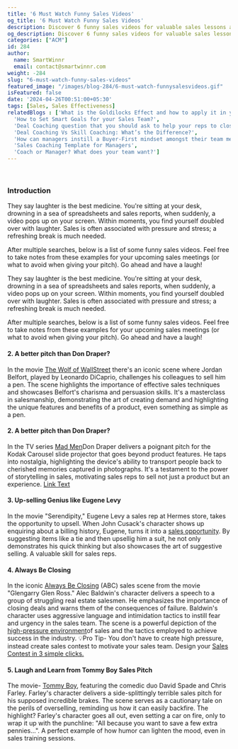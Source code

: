 ```yaml
---
title: '6 Must Watch Funny Sales Videos'
og_title: '6 Must Watch Funny Sales Videos'
description: Discover 6 funny sales videos for valuable sales lessons and laughs! Elevate your team's spirits and skills with humor-infused training. Laugh & learn now! 
og_description: Discover 6 funny sales videos for valuable sales lessons and laughs! Elevate your team's spirits and skills with humor-infused training. Laugh & learn now! 
categories: ["ACM"]
id: 284
author:
  name: SmartWinnr
  email: contact@smartwinnr.com
weight: -284
slug: "6-must-watch-funny-sales-videos"
featured_image: "/images/blog-284/6-must-watch-funnysalesvideos.gif"
isFeatured: false
date: '2024-04-26T00:51:00+05:30'
tags: [Sales, Sales Effectiveness]
relatedBlogs : ['What is the Goldilocks Effect and how to apply it in your business?',
  'How to Set Smart Goals for your Sales Team?',
  'Deal Coaching question that you should ask to help your reps to close more deals',
  'Deal Coaching Vs Skill Coaching: What’s the Difference?',
  'How can managers instill a Buyer-First mindset amongst their team members?',
  'Sales Coaching Template for Managers',
  'Coach or Manager? What does your team want?']
---
```


<br>

<h3 class="ml-bold-text ml-margin-top-bottom20">Introduction</h3>

They say laughter is the best medicine. You're sitting at your desk, drowning in a sea of spreadsheets and sales reports, when suddenly, a video pops up on your screen. Within moments, you find yourself doubled over with laughter. Sales is often associated with pressure and stress; a refreshing break is much needed.

After multiple searches, below is a list of some funny sales videos. Feel free to take notes from these examples for your upcoming sales meetings (or what to avoid when giving your pitch). Go ahead and have a laugh!


They say laughter is the best medicine. You're sitting at your desk, drowning in a sea of spreadsheets and sales reports, when suddenly, a video pops up on your screen. Within moments, you find yourself doubled over with laughter. Sales is often associated with pressure and stress; a refreshing break is much needed.

After multiple searches, below is a list of some funny sales videos. Feel free to take notes from these examples for your upcoming sales meetings (or what to avoid when giving your pitch). Go ahead and have a laugh!

 <!-- #### **1. The Iconic Sell Me This Pen** -->
 #### **2. A better pitch than Don Draper?**

In the movie [The Wolf of WallStreet](https://www.youtube.com/watch?v=9UspZGJ-TrI)  there's an iconic scene where Jordan Belfort, played by Leonardo DiCaprio, challenges his colleagues to sell him a pen. The scene highlights the importance of effective sales techniques and showcases Belfort's charisma and persuasion skills. It's a masterclass in salesmanship, demonstrating the art of creating demand and highlighting the unique features and benefits of a product, even something as simple as a pen.

#### **2. A better pitch than Don Draper?**

In the TV series [Mad Men](https://www.youtube.com/watch?v=eRbEg5HosBo)Don Draper delivers a poignant pitch for the Kodak Carousel slide projector that goes beyond product features. He taps into nostalgia, highlighting the device's ability to transport people back to cherished memories captured in photographs. It's a testament to the power of storytelling in sales, motivating sales reps to sell not just a product but an experience.
[Link Text](https://tools.smartwinnr.com/?utm_source=blog&utm_medium=funnysalesvideos&utm_campaign=funnysalesvideos#/sales-contest-template/industry)

#### **3. Up-selling Genius like Eugene Levy**

In the movie "Serendipity," Eugene Levy a sales rep at Hermes store, takes the opportunity to upsell. When John Cusack's character shows up enquiring about a billing history, Eugene, turns it into a [sales opportunity](https://www.youtube.com/watch?v=kNepR8njvT8). By suggesting items like a tie and then upsellig him a suit, he not only demonstrates his quick thinking but also showcases the art of suggestive selling. A valuable skill for sales reps.

#### **4. Always Be Closing**

In the iconic [Always Be Closing](https://www.youtube.com/watch?v=w7y6EOGY87U) (ABC) sales scene from the movie "Glengarry Glen Ross." Alec Baldwin's character delivers a speech to a group of struggling real estate salesmen. He emphasizes the importance of closing deals and warns them of the consequences of failure. Baldwin's character uses aggressive language and intimidation tactics to instill fear and urgency in the sales team. The scene is a powerful depiction of the [high-pressure environment](https://www.smartwinnr.com/post/its-time-to-move-from-always-be-closing-to-always-be-helping/?utm_source=blog&utm_medium=funnysalesvideoblog&utm_campaign=funnysalesvideoblog)of sales and the tactics employed to achieve success in the industry. 💡Pro Tip- You don't have to create high pressure, instead create sales contest to motivate your sales team. Design your [Sales Contest in 3 simple clicks.](https://tools.smartwinnr.com/#/sales-contest-template/industry)

#### **5. Laugh and Learn from Tommy Boy Sales Pitch**

The movie- [Tommy Boy](https://www.youtube.com/watch?app=desktop&v=S2XvxDaIwCw&ab_channel=Movieclips), featuring the comedic duo David Spade and Chris Farley. Farley's character delivers a side-splittingly terrible sales pitch for his supposed incredible brakes. The scene serves as a cautionary tale on the perils of overselling, reminding us how it can easily backfire. The highlight? Farley's character goes all out, even setting a car on fire, only to wrap it up with the punchline: "All because you want to save a few extra pennies...". A perfect example of how humor can lighten the mood, even in sales training sessions.


